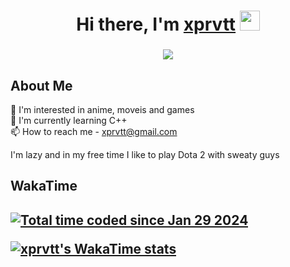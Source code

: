 <h1 align="center">Hi there, I'm <a href="https://github.com/xprvtt" target="_blank">xprvtt</a> 
<img src="https://github.com/blackcater/blackcater/raw/main/images/Hi.gif" height="32"/></h1>
<h3 align="center"><img src="https://user-images.githubusercontent.com/74038190/212750155-3ceddfbd-19d3-40a3-87af-8d329c8323c4.gif"/></h3>
<h2>About Me</h2>

👀 I'm interested in anime, moveis and games <br>
🌱 I'm currently learning C++ <br>
📫 How to reach me - <xprvtt@gmail.com><br>

I'm lazy and in my free time I like to play Dota 2 with sweaty guys<br>
<h2>WakaTime<h2>

<a href="https://wakatime.com/@018d551d-ea79-4bb8-9ea2-5f154fa99c60"><img src="https://wakatime.com/badge/user/018d551d-ea79-4bb8-9ea2-5f154fa99c60.svg" alt="Total time coded since Jan 29 2024" /></a> <br>

[![xprvtt's WakaTime stats](https://github-readme-stats.vercel.app/api/wakatime?username=xprvtt)](https://github.com/anuraghazra/github-readme-stats)
<!---
<h2>Top Langs<h2>

[![Top Langs](https://github-readme-stats.vercel.app/api/top-langs/?username=xprvtt&layout=compact)](https://github.com/anuraghazra/github-readme-stats)

<!---
<h1>LeetCode stats<h1>

[![xprvtt's LeetCode stats](https://leetcode-stats-six.vercel.app/?username=xprvtt)](https://github.com/KnlnKS/leetcode-stats)
--->




<!---
xprvtt/xprvtt is a ✨ special ✨ repository because its `README.md` (this file) appears on your GitHub profile.
You can click the Preview link to take a look at your changes.
--->
